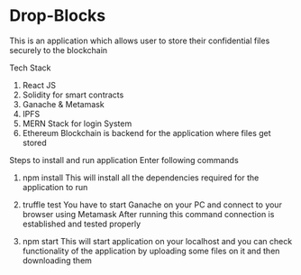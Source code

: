 # Drop-Blocks 
This is an application which allows user to store their confidential files securely to the blockchain 


Tech Stack
1. React JS
2. Solidity for smart contracts
3. Ganache & Metamask
4. IPFS
5. MERN Stack for login System
6. Ethereum Blockchain is backend for the application where files get stored




Steps to install and run application 
Enter following commands 


1. npm install 
This will install all the dependencies required for the application to run

2. truffle test
You have to start Ganache on your PC and connect to your browser using Metamask 
After running this command connection is established and tested properly 

3. npm start
This will start application on your localhost and you can check functionality of 
the application by uploading some files on it and then downloading them 

